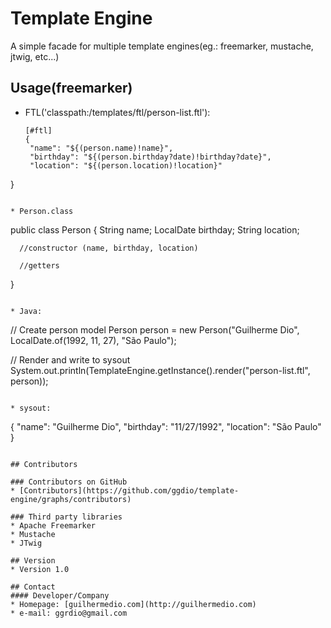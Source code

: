 Template Engine
======
A simple facade for multiple template engines(eg.: freemarker, mustache, jtwig, etc...)

## Usage(freemarker)
 * FTL('classpath:/templates/ftl/person-list.ftl'):
   ```
   [#ftl]
   {
  	"name": "${(person.name)!name}",
  	"birthday": "${(person.birthday?date)!birthday?date}",
  	"location": "${(person.location)!location}"
  }
  ```
  
 * Person.class
   ```
   public class Person {
      String name;
      LocalDate birthday;
      String location;
      
      //constructor (name, birthday, location)
      
      //getters
   }
   ```

 * Java:
  ```
  // Create person model
  Person person = new Person("Guilherme Dio", LocalDate.of(1992, 11, 27), "São Paulo");
  
  // Render and write to sysout
  System.out.println(TemplateEngine.getInstance().render("person-list.ftl", person));
  ```

 * sysout:
  ```
  {
    "name": "Guilherme Dio",
    "birthday": "11/27/1992",
    "location": "São Paulo"
  }
  ```

## Contributors

### Contributors on GitHub
* [Contributors](https://github.com/ggdio/template-engine/graphs/contributors)

### Third party libraries
* Apache Freemarker
* Mustache
* JTwig

## Version 
* Version 1.0

## Contact
#### Developer/Company
* Homepage: [guilhermedio.com](http://guilhermedio.com)
* e-mail: ggrdio@gmail.com
